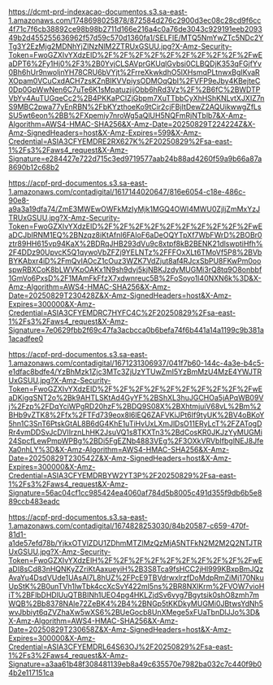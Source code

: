 https://dcmt-prd-indexacao-documentos.s3.sa-east-1.amazonaws.com/1748698025878/872584d276c2900d3ec08c28cd9f6cc4f71c7f6cb38892ce98b98b2711d166e216a4c0a76de3043c929191eeb209349b2d455255636962f57d59c570d1360fa1/SELFIE/MTQ5NmYwZTc5NDc2YTg3Y2EzMjg2MDNhYjZlNzNlM2ZTRUxGSUU.jpg?X-Amz-Security-Token=FwoGZXIvYXdzEID%2F%2F%2F%2F%2F%2F%2F%2F%2F%2FwEaDPT6%2Fy1Hj0%2F3%2B0YvjCLSAVprGKUqlGvbsi0CLBQDjK353qFGjfYv0Bh6hUr9nwoljnYH78CRU6bVYjt%2FrreXkwkdhO5lXHsmqPLtnwxBgIKvaRXOpam0VCuCxdACH7zsKZnBIKVVpiysODMOqQbI%2FVFP9eJby4KBejteC0Dp0GpWwNen6C7uTe6K1sMpatuzjijObb6hRd3Vz%2F%2B6fC%2BWDTPVbYv4AuTUGqeCc2%2B4PKKaPCIZjGbpm7XuTTbbCyXhHShKNLvtXJXIZ7nS9MBC2pwa77yEnRBN%2FbKYzthoeKo9tCir2cjFBjItDewZ2AQUikwwgZfLsSU5wt6eon%2BB%2FXpemiy7nroWg5aQlUH5NQFmRjNTblb7&X-Amz-Algorithm=AWS4-HMAC-SHA256&X-Amz-Date=20250829T224224Z&X-Amz-SignedHeaders=host&X-Amz-Expires=599&X-Amz-Credential=ASIA3CFYEMDRE2RX627K%2F20250829%2Fsa-east-1%2Fs3%2Faws4_request&X-Amz-Signature=e284427e722d715c3ed9719577aab24b88ad4260f59a9b66a87a8690b12c68b2



https://acpf-prd-documentos.s3.sa-east-1.amazonaws.com/contadigital/1617144020647/816e6054-c18e-486c-90e8-a9a3a19dfa74/ZmE3MWEwOWFkMzIyMjk1MGQ4OWI4MWU0ZjljZmMxYzJTRUxGSUU.jpg?X-Amz-Security-Token=FwoGZXIvYXdzEID%2F%2F%2F%2F%2F%2F%2F%2F%2F%2FwEaDCJbIRNM1EQ%2BNzqz8iKtAfnl6FAIoF6aDeOQYTpXf7WbFWrD%2BOBr0ztr89HH615vp94KaX%2BDRqJHB293dVu9c8xtpf8kB2BENK21dlswptiHfh%2F4DDz90UpvcK5Q1qywoVbZFZj9YELNTz%2FFFOxXLt6TMoVf5P8%2BVbBYKAbxr4iD%2FmQvIAOcZ1cOuz3WZK7VdZjut8af4RJcxSbPU8FKwPm0oospwRBXCoK8bLWVKpOAKx1N9sh9dvj5kjNBKJzdyMUGMi3rQ8tq9O8onbbf1GmVo6PxsD%2F1MAmFkFfzX7xdwnreuc5B%2FoSoyo1l40NXN6k%3D&X-Amz-Algorithm=AWS4-HMAC-SHA256&X-Amz-Date=20250829T230428Z&X-Amz-SignedHeaders=host&X-Amz-Expires=300000&X-Amz-Credential=ASIA3CFYEMDRC7HYFC4C%2F20250829%2Fsa-east-1%2Fs3%2Faws4_request&X-Amz-Signature=7e0629fbb2f69c47fa3acbcca0b6befa74f6b441a14a1199c9b381a1acadfee0



https://acpf-prd-documentos.s3.sa-east-1.amazonaws.com/contadigital/1671231306937/041f7b60-144c-4a3e-b4c5-e1dfac8bdfe4/YzBhMzk1Zjc3MTc3ZjUzYTUwZmI5YzBmMzU4MzE4YWJTRUxGSUU.jpg?X-Amz-Security-Token=FwoGZXIvYXdzEID%2F%2F%2F%2F%2F%2F%2F%2F%2F%2FwEaDKiggSNT2o%2Bk9AHTLSKtAd4GyYF%2BShXL3huJGCHOa5jAPqWB09Vj%2Fzp%2FDqYciWPgRD20hzF%2BDQ9S08X%2BXhtmjuiV68vL%2Bm%2BHb9vZTK8%2Ffx%2FTFd739eox8l6lEQ6ZAFVKiJPt6If9tyUK%2BV4oBKoY5hn1C3SnT6PtskGtAL8B6dG4KhE1uTiHvUxLXmJlDsO11ERyLcT%2FZATogDRr4vmDDSvJcDVIIrznLhHK2JsuVQ1s8TKXTn3%2BdCosKR0JKJzYyMUGMi24SpcfLewPmpWPBg%2BDi5FgEZNb4883VEg%2F3OXkVRVbIfbglNEJ8JfeXa0nhLY%3D&X-Amz-Algorithm=AWS4-HMAC-SHA256&X-Amz-Date=20250829T230542Z&X-Amz-SignedHeaders=host&X-Amz-Expires=300000&X-Amz-Credential=ASIA3CFYEMDRBYW2YT3P%2F20250829%2Fsa-east-1%2Fs3%2Faws4_request&X-Amz-Signature=56ac04cf1cc985424ea4060af784d5b8005c491d355f9db6b5e889ccb483eadc



https://acpf-prd-documentos.s3.sa-east-1.amazonaws.com/contadigital/1674828253030/84b20587-c659-470f-81d1-a1de57efd78b/YjkxOTVlZDU1ZDhmMTZlMzQzMjA5NTFkN2M2M2Q2NTJTRUxGSUU.jpg?X-Amz-Security-Token=FwoGZXIvYXdzEIH%2F%2F%2F%2F%2F%2F%2F%2F%2F%2FwEaDI8sCd83nHQNKyZZriKtAaxueyiH%2B3S8Tca9fsHCC2jHl999KBxpBmJQzAvaYu4DsdVUde1UAsAl7L8hUZ%2FPcE9TBVdrwxlrzfDoMdpRmZiMj170NkuUpStK%2B0unTVh1lwTbk4ccXcSvY422mI5ns%2BR8NXlKrm%2FVOW7vioHiT%2BFlbDHDlUuQTBBINh1UEO4pg4HKLZjdSv6vyg7Bgytsik0shO8zmh7mWQB%2Bb8378NAle72ZeBK4%2B4%2BNGp5tKKDkyMUGMi0JBtwsYdNh5wvJbbiyt6qZVZhaXw5wXS6%2BUeGocb8UnXMege5xFUaTbnDlJJo%3D&X-Amz-Algorithm=AWS4-HMAC-SHA256&X-Amz-Date=20250829T230658Z&X-Amz-SignedHeaders=host&X-Amz-Expires=300000&X-Amz-Credential=ASIA3CFYEMDRL64S63OJ%2F20250829%2Fsa-east-1%2Fs3%2Faws4_request&X-Amz-Signature=a3aa61b48f308481139eb8a49c635570e7982ba032c7c440f9b04b2e117151ca
